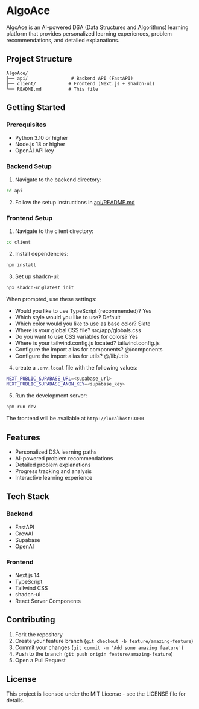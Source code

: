 # AlgoAce

AlgoAce is an AI-powered DSA (Data Structures and Algorithms) learning platform that provides personalized learning experiences, problem recommendations, and detailed explanations.

## Project Structure

```
AlgoAce/
├── api/                # Backend API (FastAPI)
├── client/            # Frontend (Next.js + shadcn-ui)
└── README.md          # This file
```

## Getting Started

### Prerequisites

- Python 3.10 or higher
- Node.js 18 or higher
- OpenAI API key

### Backend Setup

1. Navigate to the backend directory:
```bash
cd api
```

2. Follow the setup instructions in [api/README.md](api/README.md)

### Frontend Setup

1. Navigate to the client directory:
```bash
cd client
```

2. Install dependencies:
```bash
npm install
```

3. Set up shadcn-ui:
```bash
npx shadcn-ui@latest init
```
When prompted, use these settings:
- Would you like to use TypeScript (recommended)? Yes
- Which style would you like to use? Default
- Which color would you like to use as base color? Slate
- Where is your global CSS file? src/app/globals.css
- Do you want to use CSS variables for colors? Yes
- Where is your tailwind.config.js located? tailwind.config.js
- Configure the import alias for components? @/components
- Configure the import alias for utils? @/lib/utils

4. create a `.env.local` file with the following values:
```bash
NEXT_PUBLIC_SUPABASE_URL=<supabase_url>
NEXT_PUBLIC_SUPABASE_ANON_KEY=<supabase_key>
```

5. Run the development server:
```bash
npm run dev
```

The frontend will be available at `http://localhost:3000`

## Features

- Personalized DSA learning paths
- AI-powered problem recommendations
- Detailed problem explanations
- Progress tracking and analysis
- Interactive learning experience

## Tech Stack

### Backend
- FastAPI
- CrewAI
- Supabase
- OpenAI

### Frontend
- Next.js 14
- TypeScript
- Tailwind CSS
- shadcn-ui
- React Server Components

## Contributing

1. Fork the repository
2. Create your feature branch (`git checkout -b feature/amazing-feature`)
3. Commit your changes (`git commit -m 'Add some amazing feature'`)
4. Push to the branch (`git push origin feature/amazing-feature`)
5. Open a Pull Request

## License

This project is licensed under the MIT License - see the LICENSE file for details. 
